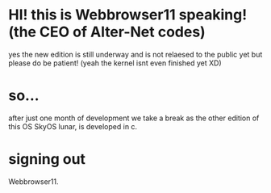 # HI! this is Webbrowser11 speaking! (the CEO of Alter-Net codes)
yes the new edition is still underway and is not relaesed to the public yet but please do be patient! (yeah the kernel isnt even finished yet XD)
# so...
after just one month of development we take a break as the other edition of this OS SkyOS lunar, is developed in c.
# signing out
Webbrowser11.
